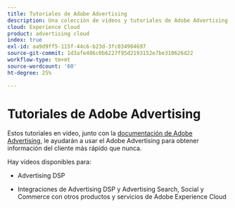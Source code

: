 ```yaml
---
title: Tutoriales de Adobe Advertising
description: Una colección de vídeos y tutoriales de Adobe Advertising.
cloud: Experience Cloud
product: advertising cloud
index: true
exl-id: aa9d9ff5-115f-44c6-b23d-3fc034904697
source-git-commit: 1d3afe486c0b6227f95d2193152e7be310626d22
workflow-type: tm+mt
source-wordcount: '60'
ht-degree: 25%

---
```


# Tutoriales de Adobe Advertising

Estos tutoriales en vídeo, junto con la [documentación de Adobe Advertising](https://experienceleague.adobe.com/en/docs/advertising), le ayudarán a usar el Adobe Advertising para obtener información del cliente más rápido que nunca.

Hay vídeos disponibles para:

* Advertising DSP

* Integraciones de Advertising DSP y Advertising Search, Social y Commerce con otros productos y servicios de Adobe Experience Cloud

<!--
See other -learn tutorials landing pages to get ideas for additional content
-->
